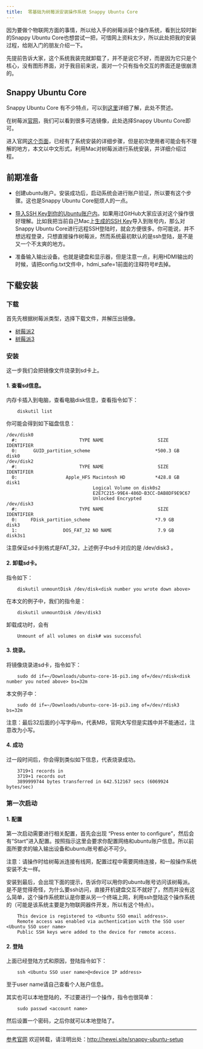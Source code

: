 ```yaml
---
title:  零基础为树莓派安装操作系统 Snappy Ubuntu Core
---
```


因为要做个物联网方面的事情，所以给入手的树莓派装个操作系统，看到比较时新的Snappy Ubuntu Core也想尝试一把，可惜网上资料太少，所以此处把我的安装过程，给刚入门的朋友介绍一下。

>
先提前告诉大家，这个系统我装完就卸载了，并不是说它不好，而是因为它只是个核心，没有图形界面，对于我目前来说，面对一个只有指令交互的界面还是很崩溃的。

<!--more-->

## Snappy Ubuntu Core

Snappy Ubuntu Core 有不少特点，可以到[这里](http://www.techweb.com.cn/network/system/2015-11-20/2229163.shtml)详细了解，此处不赘述。

在树莓派[官网](https://www.raspberrypi.org/downloads/)，我们可以看到很多可选镜像，此处选择Snappy Ubuntu Core即可。

进入官网[这个页面](https://developer.ubuntu.com/en/snappy/start/raspberry-pi-2/)，已经有了系统安装的详细步骤，但是初次使用者可能会有不理解的地方，本文以中文形式，利用Mac对树莓派进行系统安装，并详细介绍过程。

## 前期准备

- 创建ubuntu账户。安装成功后，启动系统会进行账户验证，所以要有这个步骤。这也是Snappy Ubuntu Core挺烦人的一点。

- [导入SSH Key到你的Ubuntu账户内](https://login.ubuntu.com/ssh-keys)。如果用过GitHub大家应该对这个操作很好理解。比如我把当前自己Mac上[生成的SSH Key](https://help.ubuntu.com/community/SSH/OpenSSH/Keys)导入到账号内，那么对Snappy Ubuntu Core进行远程SSH登陆时，就会方便很多。你可能说，并不想远程登录，只想直接操作树莓派，然而系统最初默认的是ssh登陆，是不是又一个不太爽的地方。

- 准备输入输出设备。也就是键盘和显示器，但是注意一点，利用HDMI输出的时候，请把config.txt文件中，hdmi_safe=1前面的注释符号#去掉。

## 下载安装

### 下载

首先先根据树莓派类型，选择下载文件，并解压出镜像。 
 
- [树莓派2](http://releases.ubuntu.com/ubuntu-core/16/ubuntu-core-16-pi2.img.xz)  
- [树莓派3](http://releases.ubuntu.com/ubuntu-core/16/ubuntu-core-16-pi3.img.xz)

### 安装 

这一步我们会把镜像文件烧录到sd卡上。

####  1. 查看sd信息。
内存卡插入到电脑，查看电脑disk信息，查看指令如下： 

```
    diskutil list
```
你可能会得到如下磁盘信息：

```
/dev/disk0
  #:                       TYPE NAME                    SIZE       IDENTIFIER
  0:      GUID_partition_scheme                        *500.3 GB   disk0
/dev/disk2
  #:                       TYPE NAME                    SIZE       IDENTIFIER
  0:                  Apple_HFS Macintosh HD           *428.8 GB   disk1
                                Logical Volume on disk0s2
                                E2E7C215-99E4-486D-B3CC-DAB8DF9E9C67
                                Unlocked Encrypted
/dev/disk3
  #:                       TYPE NAME                    SIZE       IDENTIFIER
  0:     FDisk_partition_scheme                        *7.9 GB     disk3
  1:                 DOS_FAT_32 NO NAME                 7.9 GB     disk3s1
```
注意保证sd卡到格式是FAT_32，上述例子中sd卡对应的是 /dev/disk3 。

####  2. 卸载sd卡。
指令如下：

```
    diskutil unmountDisk /dev/disk<disk number you wrote down above>
```

在本文的例子中，我们的指令是：

```
    diskutil unmountDisk /dev/disk3
```

卸载成功时，会有

```
    Unmount of all volumes on disk# was successful
```

#### 3. 烧录。
将镜像烧录进sd卡，指令如下：

```
    sudo dd if=~/Downloads/ubuntu-core-16-pi3.img of=/dev/rdisk<disk number you noted above> bs=32m
```
本文例子中：

```
    sudo dd if=~/Downloads/ubuntu-core-16-pi3.img of=/dev/rdisk3 bs=32m
```

注意：最后32后面的小写字母m，代表MB，官网大写但是实践中并不能通过，注意改为小写。

#### 4. 成功
 
 过一段时间后，你会得到类似如下信息，代表烧录成功。
 
```
    3719+1 records in
    3719+1 records out
    3899999744 bytes transferred in 642.512167 secs (6069924 bytes/sec)
```
   
### 第一次启动

#### 1. 配置
第一次启动需要进行相关配置，首先会出现 “Press enter to configure”，然后会有“Start”进入配置。按照指示这里会要求你配置网络和ubuntu账户信息。所以前面所要求的输入输出设备和ubuntu账号都必不可少。

注意：请操作时给树莓派连接有线网，配置过程中需要网络连接，和一般操作系统安装不太一样。  

安装到最后，会出现下面的提示，告诉你可以用你的ubuntu账号访问该树莓派。是不是觉得奇怪，为什么要ssh访问，直接开机键盘交互不就好了，然而并没有这么简单，这个操作系统默认是你要从另一个终端上网，利用ssh登陆这个操作系统的（可能是该系统主要是为物联网器件开发，所以有这个特点）。

```
    This device is registered to <Ubuntu SSO email address>.
    Remote access was enabled via authentication with the SSO user <Ubuntu SSO user name>
    Public SSH keys were added to the device for remote access.
```

#### 2. 登陆

上面已经登陆方式和原因，登陆指令如下：

```
    ssh <Ubuntu SSO user name>@<device IP address>
```
至于user name请自己查看个人账户信息。

其实也可以本地登陆的，不过要进行一个操作，指令也很简单：

```
    sudo passwd <account name> 
```
然后设置一个密码，之后你就可以本地登陆了。


---
[参考官网](https://developer.ubuntu.com/en/snappy/start/raspberry-pi-2/)
欢迎转载，请注明出处：http://hewei.site/snappy-ubuntu-setup

    
    













